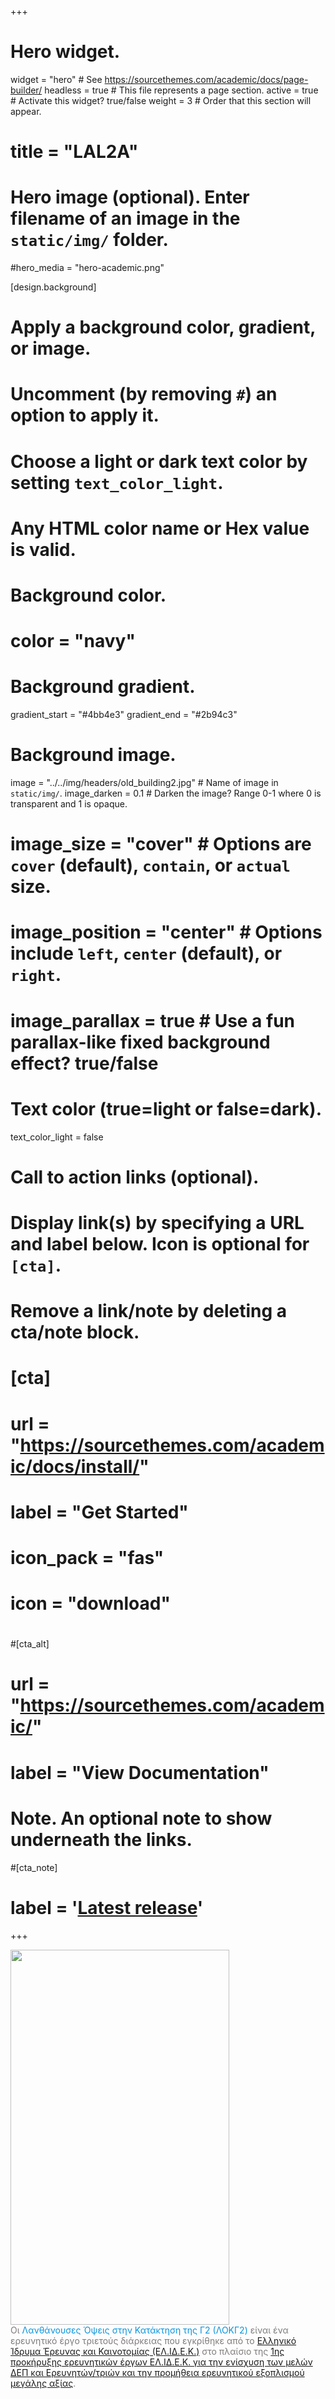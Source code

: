 +++
# Hero widget.
widget = "hero"  # See https://sourcethemes.com/academic/docs/page-builder/
headless = true  # This file represents a page section.
active = true  # Activate this widget? true/false
weight = 3  # Order that this section will appear.

# title = "**LAL2A**"

# Hero image (optional). Enter filename of an image in the `static/img/` folder.
#hero_media = "hero-academic.png"

[design.background]
  # Apply a background color, gradient, or image.
  #   Uncomment (by removing `#`) an option to apply it.
  #   Choose a light or dark text color by setting `text_color_light`.
  #   Any HTML color name or Hex value is valid.

  # Background color.
  # color = "navy"
  
  # Background gradient.
  gradient_start = "#4bb4e3"
  gradient_end = "#2b94c3"
  
  # Background image.
  image = "../../img/headers/old_building2.jpg"  # Name of image in `static/img/`.
  image_darken = 0.1  # Darken the image? Range 0-1 where 0 is transparent and 1 is opaque.
  # image_size = "cover"  #  Options are `cover` (default), `contain`, or `actual` size.
  # image_position = "center"  # Options include `left`, `center` (default), or `right`.
  # image_parallax = true  # Use a fun parallax-like fixed background effect? true/false
  
  # Text color (true=light or false=dark).
  text_color_light = false

# Call to action links (optional).
#   Display link(s) by specifying a URL and label below. Icon is optional for `[cta]`.
#   Remove a link/note by deleting a cta/note block.
# [cta]
#  url = "https://sourcethemes.com/academic/docs/install/"
#  label = "Get Started"
#  icon_pack = "fas"
#  icon = "download"
#  
#[cta_alt]
#  url = "https://sourcethemes.com/academic/"
#  label = "View Documentation"

# Note. An optional note to show underneath the links.
#[cta_note]
#  label = '<a class="js-github-release" href="https://sourcethemes.com/academic/updates" data-repo="gcushen/hugo-academic">Latest release<!-- V --></a>'
+++

<!-- ![Example image](img/ELIDEK_Logo__Vector_ENG.svg){ height="36px" width="36px" } -->
<img src="../img/DIADIKO1.svg" width="350" height="600">

<br/>


<!-- <span style="text-shadow: none;"><a class="github-button" href="https://github.com/gcushen/hugo-academic" data-icon="octicon-star" data-size="large" data-show-count="true" aria-label="Star this on GitHub">Star</a><script async defer src="https://buttons.github.io/buttons.js"></script></span> -->

<!-- {{% aligned_text %}} -->

<font color="#7F7B7A"> 
    Οι <font color="#0994dd">Λανθάνουσες Όψεις στην Κατάκτηση της Γ2 (ΛΟΚΓ2)</font> είναι ένα ερευνητικό έργο τριετούς διάρκειας που εγκρίθηκε από το <a href="http://www.elidek.gr/" target="_blank">Ελληνικό Ίδρυμα Έρευνας και Καινοτομίας (ΕΛ.ΙΔ.Ε.Κ.)</a> στο πλαίσιο της <a href="http://www.elidek.gr/call/1i-prokiryxi-erevnitikon-ergon-elidek-gia-tin-enischysi-metadidaktoron-erevnitontrion/" target="_blank">1ης προκήρυξης ερευνητικών έργων ΕΛ.ΙΔ.Ε.Κ. για την ενίσχυση των μελών ΔΕΠ και Ερευνητών/τριών και την προμήθεια ερευνητικού εξοπλισμού μεγάλης αξίας</a>.
</font> 



<!-- {{% /aligned_text %}} -->
